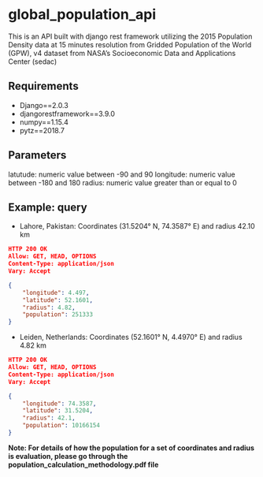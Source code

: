 # global_population_api
This is an API built with django rest framework utilizing the 2015 Population Density data at 15 minutes resolution from Gridded Population of the World (GPW), v4 dataset from NASA’s Socioeconomic Data and Applications Center (sedac)

## Requirements
- Django==2.0.3
- djangorestframework==3.9.0
- numpy==1.15.4
- pytz==2018.7

## Parameters
latutude: numeric value between -90 and 90
longitude: numeric value between -180 and 180
radius: numeric value greater than or equal to 0

## Example: query
- Lahore, Pakistan: Coordinates (31.5204° N, 74.3587° E) and radius 42.10 km
```json
HTTP 200 OK
Allow: GET, HEAD, OPTIONS
Content-Type: application/json
Vary: Accept

{
    "longitude": 4.497,
    "latitude": 52.1601,
    "radius": 4.82,
    "population": 251333
}
```
- Leiden, Netherlands: Coordinates (52.1601° N, 4.4970° E) and radius 4.82 km
```json
HTTP 200 OK
Allow: GET, HEAD, OPTIONS
Content-Type: application/json
Vary: Accept

{
    "longitude": 74.3587,
    "latitude": 31.5204,
    "radius": 42.1,
    "population": 10166154
}
```

**Note: For details of how the population for a set of coordinates and radius is evaluation, please go through the population_calculation_methodology.pdf file**
